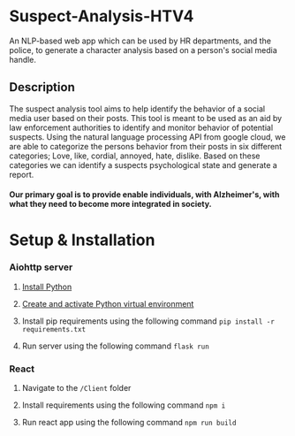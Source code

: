 # Suspect-Analysis-HTV4
An NLP-based web app which can be used by HR departments, and the police, to generate a character analysis based on a person's social media handle. 

## Description
The suspect analysis tool aims to help identify the behavior of a social media user based on their posts. This tool is meant to be used as an aid by law enforcement authorities to identify and monitor behavior of potential suspects. Using the natural language processing API from google cloud, we are able to categorize the persons behavior from their posts in six different categories; Love, like, cordial, annoyed, hate, dislike. Based on these categories we can identify a suspects psychological state and generate a report.

#### Our primary goal is to provide enable individuals, with Alzheimer's, with what they need to become more integrated in society.

# Setup & Installation

### Aiohttp server

1. [Install Python](https://www.python.org/downloads/)

2. [Create and activate Python virtual environment](https://docs.python.org/3/library/venv.html)

3. Install pip requirements using the following command ```pip install -r requirements.txt```

4. Run server using the following command ```flask run```

### React

1. Navigate to the `/Client` folder

2. Install requirements using the following command ```npm i```

3. Run react app using the following command ```npm run build```
